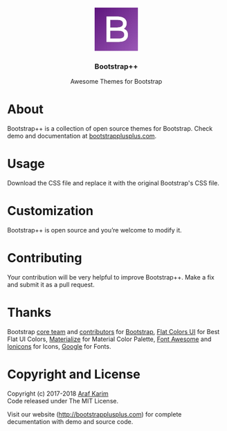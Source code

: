 <p align="center">
  <a href="https://getbootstrapplusplus.com/">
    <img src="images/bootstrap-plus-plus.jpg" alt="Bootstrap++ logo" width="100" height="100">
  </a>
</p>
<h3 align="center">Bootstrap++</h3>
<p align="center">Awesome Themes for Bootstrap</p>

# About
Bootstrap++ is a collection of open source themes for Bootstrap. Check demo and documentation at <a href="http://bootstrapplusplus.com">bootstrapplusplus.com</a>.

# Usage
Download the CSS file and replace it with the original Bootstrap's CSS file. 

# Customization 
Bootstrap++ is open source and you’re welcome to modify it.

# Contributing 
Your contribution will be very helpful to improve Bootstrap++. Make a fix and submit it as a pull request.

# Thanks
Bootstrap <a href="https://github.com/orgs/twbs/people" target="_blank">core team</a> and <a href="https://github.com/twbs/bootstrap/graphs/contributors" target="_blank">contributors</a> for <a href="http://www.getbootstrap.com/" target="_blank">Bootstrap</a>, <a href="http://www.flatcolorsui.com/" target="_blank">Flat Colors UI</a> for Best Flat UI Colors, 
<a href="https://materializecss.com/" target="_blank">Materialize</a> for Material Color Palette, <a href="https://fontawesome.com/v4.7.0/" target="_blank">Font Awesome</a> and <a href="https://ionicons.com/" target="_blank">Ionicons</a> for Icons,  <a href="https://fonts.google.com/" target="_blank">Google</a> for Fonts.
 
# Copyright and License  
Copyright (c) 2017-2018 <a href="http://arafkarim.github.io">Araf Karim</a><br/>
Code released under The MIT License.

Visit our website (http://bootstrapplusplus.com) for complete decumentation with demo and source code.
